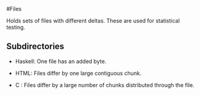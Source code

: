 #Files

Holds sets of files with different deltas. These are used for statistical
testing.

## Subdirectories

- Haskell: One file has an added byte.

- HTML: Files differ by one large contiguous chunk.

- C : Files differ by a large number of chunks distributed through the file.




